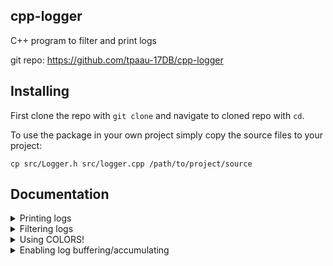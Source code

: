 ## cpp-logger
C++ program to filter and print logs

git repo: https://github.com/tpaau-17DB/cpp-logger

## Installing
First clone the repo with `git clone` and navigate to cloned repo with `cd`.

To use the package in your own project simply copy the source files to your project:
```
cp src/Logger.h src/logger.cpp /path/to/project/source
```

## Documentation

<details>

<summary>Printing logs</summary>

Use one of these methods to print logs:
* `Logger::PrintDebug`
* `Logger::PrintLog`
* `Logger::PrintWarn`
* `Logger::PrintErr`

Note that debug logs will get filtered out bu default.

</details>


<details>

<summary>Filtering logs</summary>

# By verbosity

Verbosity controls which logs are getting suppressed and which are not.
Method `Logger::SetVerbosity(...)` is used to set the verbosity value.

Possible verbosity values are:

* [0] All - Don't suppress any logs
* [1] Standard - Only suppress debug logs (dafault value)
* [2] Quiet - Only show warnings and errors
* [3] ErrorsOnly - It's pretty self-explanatory

You can either use `Logger::LogLevel` enum or an int value to set verbosity to desired level.
Just make sure that verbosity value is in range of 0-3 or you will get an error.

# Overriding log filtering

Log filtering can be disabled globally by calling `Logger::SetOverrideFiltering(bool)`.

You can disable filtering per-log by passing `overridePriority` set to `true` to any of the logging functions.

</details>


<details>

<summary>Using COLORS!</summary>

Colored logs are enabled by default.
Colors may not be supported by your terminal emulator, conflict with some features or just simply not fit your taste.
`Logger::SetNoColor(bool)` can be used to toggle color.

</details>


<details>

<summary>Enabling log buffering/accumulating</summary>

Log buffering is a feature that manages logs more efficiently.
When log buffering is enabled logger stores messages in RAM instead of printing them directly into the terminal. 

To toggle log buffering use `Logger::SetUseLogAccumulating(bool)`.

Log buffer can be cleared completely using `Logger::ClearLogBuffer()`.

You can also write directly to the buffer using `Logger::WriteToBuffer(string&)`.

When log accumulating is enabled logs need to be "released" manually by calling `Logger::ReleaseLogBuffer()` to make them appear in the terminal.
Please make sure to clear the log buffer after releasing it, it doesn't happen automatically!

</details>

